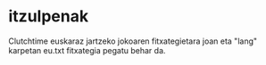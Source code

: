 # itzulpenak

Clutchtime euskaraz jartzeko jokoaren fitxategietara joan eta "lang" karpetan eu.txt fitxategia pegatu behar da.
